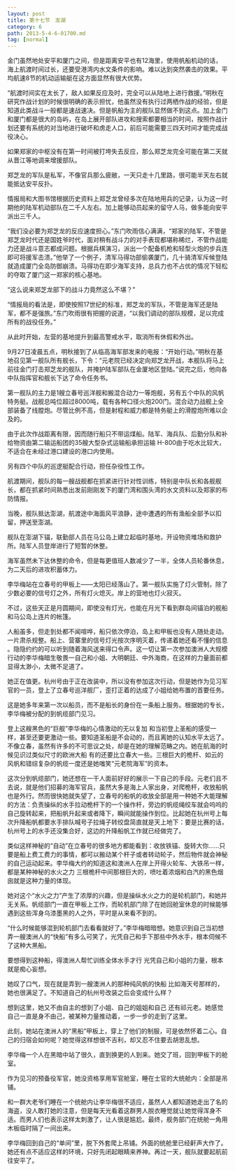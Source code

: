 ```yaml
---
layout: post
title: 第十七节　澎湖
category: 6
path: 2013-5-4-6-01700.md
tag: [normal]
---
```


金门虽然地处安平和厦门之间，但是距离安平也有12海里，使用帆船机动的话，海上航渡时间过长，还要受港湾内水文条件的影响。难以达到突然袭击的效果。平均航速8节的机动运输艇在这方面显然有很大优势。

“航渡时间实在太长了，敌人如果反应及时，完全可以从陆地上进行救援。”明秋在研究作战计划的时候很明确的表示担忧，他虽然没有执行过两栖作战的经验，但是知道此类战斗一般都是速战速决。但是帆船为主的舰队显然做不到这点。加上金门和厦门都是很大的岛屿，在岛上展开部队进攻和搜索都要相当的时间，按照作战计划还要有系统的对当地进行破坏和虏走人口，前后可能需要三四天时间才能完成战役决心。

如果郑家的中枢没有在第一时间被打垮失去反应，那么郑芝龙完全可能在第二天就从晋江等地调来增援部队。

郑芝龙的军队是私军，不像官兵那么疲敝，一天只走十几里路，很可能半天左右就能抵达安平反扑。

情报局和大图书馆根据历史资料上郑芝龙曾经多次在陆地用兵的记录，认为这一时期他的陆军机动部队在二千人左右。加上能够动员起来的留守人马，做多能向安平派出三千人。

“我们没必要为郑芝龙的反应速度担心。”东门吹雨信心满满，“郑家的陆军，不管是郑芝龙时代还是国姓爷时代，面对稍有战斗力的对手表现都堪称稀烂，不管作战能力还是战斗意志都成问题。根据兵棋演习，派出一个配备机枪和轻型火炮的步兵连即可将援军击溃。”他举了一个例子，清军马得功部偷袭厦门，几十骑清军斥候登陆就造成厦门全岛防御崩溃。马得功在即少海军支持，总兵力也不占优的情况下轻松的夺取了厦门这一郑家的核心基地。

“这么说来郑芝龙部下的战斗力竟然这么不堪？”

“情报局的看法是，即使按照17世纪的标准，郑芝龙的军队，不管是海军还是陆军，都不是强旅。”东门吹雨很有把握的说道，“以我们调动的部队规模，足以完成所有的战役任务。”

从此时开始，左营的基地提升到最高警戒水平，取消所有休假和外出。

9月27日凌晨五点，明秋接到了从临高海军部发来的电报：“开始行动。”明秋在基地召见第一舰队所有舰长，下令：“元老院已经决定向郑芝龙开战，本舰队将马上前往金门打击郑芝龙的舰队，并掩护陆军部队在金厦地区登陆。”说完之后，他向各中队指挥官和舰长下达了命令任务书。

第一舰队的主力是1艘立春号巡洋舰和搬混合动力一等炮舰，另有五个中队的风帆特务艇。战舰总吨位超过8000吨，载有各种口径火炮200门。混合动力战舰上全部装备了线膛炮。尽管比例不高，但是射程和威力都是特务艇上的滑膛炮所难以企及的。

由于此次作战距离有限，因而随行船只不带运煤船。陆军、海兵队、后勤分队和补给物资由第二输运船团的35艘大型杂式运输船承担运输 H-800由于吃水比较大，不适合在未经过港口建设的港口内使用。

另有四个中队的巡逻艇配合行动，担任杂役性工作。

航渡期间，舰队的每一艘战舰都在抓紧进行针对性训练，特别是中队长和各舰舰长，都在抓紧时间熟悉出发前刚刚发下的厦门湾和围头湾的水文资料以及郑家的布防情报。

当晚，舰队抵达澎湖，航渡途中海面风平浪静，途中遭遇的所有渔船全部予以扣留，押送至澎湖。

舰队在澎湖下锚，联勤部人员在马公岛上建立起临时基地，开设物资堆场和救护所。陆军人员登岸进行了短暂的休整。

海军虽然未下达休整的命令，但是每更值班人数减少了一半，全体人员轮番休息，为二天后的进攻积蓄体力。

李华梅站在立春号的甲板上――太阳已经落山了。第一舰队实施了灯火管制，除了少数必要的信号灯之外，所有灯火熄灭。岸上的营地也灯火寂灭。

不过，这些天正是月圆期间，即使没有灯光，也能在月光下看到群岛间锚泊的舰船和马公岛上连片的帐篷。

人船虽多，但走到处都不闻喧哗，船只依次停泊，岛上和甲板也没有人随处走动。一片肃杀规整。船上、营寨里的信号灯光按次序明灭着，传递着她还看不懂的信息 。隐隐约约的可以听到随着海风送来得口令声。这一切让第一次参加澳洲人大规模行动的李华梅暗生敬畏一自己和小姐、大明朝廷、中外海商，在这样的力量面前都显得太渺小，太微不足道了。

她正在值更。杭州号由于正在改装中，所以没有参加这次行动，但是她作为见习军官的一员，登上了立春号巡洋舰厂，歪打正着的达成了小姐给她布置的首要任务。

这是她多年来第一次以船员，而不是船长的身份在一条船上服务。根据她的专长，李华梅被分配的到帆缆部门见习。

登上这艘黑色的“巨舰”李华梅的心情激动的无以复加 和当初登上圣船的感受一样，甚至还要更激动一些。要知道圣船是不会动的，而且离她的认知水平太远了。不像立春，虽然有许多的不可思议之处，却是在她的理解范畴之内。她在航海的时候见识过类似尺寸的欧洲大船 有的还要比立春大一些。三根巨大的桅杆、如云的风帆和错综复杂的帆缆一度还是她嗤笑“元老院海军”的资本。

这次分到帆缆部门，她还想在一干人面前好好的展示一下自己的手段。元老们且不去说，就是他们招募的海军官兵，虽然大多是海上人家出身，对爬桅杆，收放船帆也是外行。然而很快她就失望了，立春号的船帆的收放全部是用一种她不大能理解的方法：负责操纵的水手拉动桅杆下的一个操作杆，旁边的帆缆绳绞车就会呜呜的自己旋转起来，把船帆升起来或者降下，瞬间就能操作到位。比起她在杭州号上每次升降船帆都要水手排队喊号子拉绳子转绞盘简直就是天上地下：要是比赛的话，杭州号上的水手还没集合好，这边的升降船帆工作就已经做完了。

类似这样神秘的“自动”在立春号的很多地方都能看到：收放铁锚、旋转大你……只要是船上费工费力的事情，都可以搬动某个杆子或者转动轮子，然后物件就会神秘的自己运动起来。李华梅大约的知道这和澳洲人在岸上开得火轮车、大铁吊一样，都是某种神秘的水火之力 三根桅杆中间那根巨大的，喷吐着浓烟和白汽的黑色烟囱就是这种力量的体现。

她对这个“水火之力”产生了浓厚的兴趣，但是操纵水火之力的是轮机部门，和她并无关系。帆缆部门一直在甲板上工作，而轮机部门除了在她回舱室休息的时候能够遇到这些浑身乌漆墨黑的人之外，平时是从来看不到的。

“什么时候能够混到轮机部门去看看就好了。”李华梅暗暗想。她意识到自己当初想弄一艘澳洲人的“快船”有多么可笑了，光凭自己和手下那些中外水手，根本伺候不了这种大黑船。

要想得到这种船，得澳洲人帮忙训练全体水手才行 光凭自己和小姐的力量，根本就是痴心妄想。

她叹了口气，现在就是弄到一艘澳洲人的那种纯风帆的快船 比如海天号那样的，她也很满足了。不知道自己的杭州号改装之后会变成什么样？

想到这里，她又不由自主的想到了小姐、自己的姐姐和自己 还有祁元老。她感觉自己一直是身不由己，被某种力量推动着，一步一步的走到了这里。

此刻，她站在澳洲人的“黑船”甲板上，穿上了他们的制服，可是依然怀着二心。自己的归宿会如何呢？她觉得这样想很不吉利，却又忍不住要去胡思乱想。

李华梅一个人在黑暗中站了很久，直到换更的人到来。她交了班，回到甲板下的舱室。

作为见习的预备役军官，她没资格享用军官舱室，睡在士官的大统舱内：全部是吊铺。

和一群大老爷们睡在一个统舱内让李华梅很不适应，虽然人人都知道她走出了名的海盗，没人敢打她的注意，但是每天光看着这群男人脱衣睡觉就让她觉得浑身不适。而男人们也表示这样太刺激了，让人很是尴尬。最终，舰务部门在统舱一角用木板临时隔了一间出来。

李华梅回到自己的“单间”里，脱下外套爬上吊铺。外面的统舱里已经鼾声大作了。她还有点不适应这样的环境，只好先闭起眼睛来养神。再过一天，舰队就要起航前往安平了。
